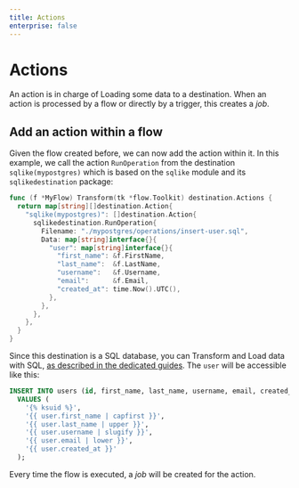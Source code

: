 ```yaml
---
title: Actions
enterprise: false
---
```


# Actions

An action is in charge of Loading some data to a destination. When an action is
processed by a flow or directly by a trigger, this creates a *job*.

## Add an action within a flow

Given the flow created before, we can now add the action within it. In this example,
we call the action `RunOperation` from the destination `sqlike(mypostgres)` which
is based on the `sqlike` module and its `sqlikedestination` package:
```go
func (f *MyFlow) Transform(tk *flow.Toolkit) destination.Actions {
  return map[string][]destination.Action{
    "sqlike(mypostgres)": []destination.Action{
      sqlikedestination.RunOperation{
        Filename: "./mypostgres/operations/insert-user.sql",
        Data: map[string]interface{}{
          "user": map[string]interface{}{
            "first_name": &f.FirstName,
            "last_name":  &f.LastName,
            "username":   &f.Username,
            "email":      &f.Email,
            "created_at": time.Now().UTC(),
          },
        },
      },
    },
  }
}

```

Since this destination is a SQL database, you can Transform and Load data with
SQL, [as described in the dedicated guides](/blacksmith/tlt). The `user` will be
accessible like this:
```sql
INSERT INTO users (id, first_name, last_name, username, email, created_at)
  VALUES (
    '{% ksuid %}',
    '{{ user.first_name | capfirst }}',
    '{{ user.last_name | upper }}',
    '{{ user.username | slugify }}',
    '{{ user.email | lower }}',
    '{{ user.created_at }}'
  );

```

Every time the flow is executed, a *job* will be created for the action.
